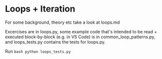 # Loops + Iteration

For some background, theory etc take a look at loops.md

Excercises are in loops.py, some example code that's intended to be read + executed block-by-block (e.g. in VS Code) is in
common_loop_patterns.py, and loops_tests.py contains the
tests for loops.py.

Run
	```bash
	python loops_tests.py
	```



